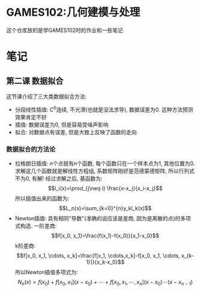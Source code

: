 # GAMES102:几何建模与处理
这个仓库放的是学GAMES102时的作业和一些笔记


# 笔记
## 第二课 数据拟合
这节课介绍了三大类数据拟合方法: 
* 分段线性插值: $C^0$连续, 不光滑(也就是没法求导), 数据误差为0. 这种方法预测效果肯定不好
* 插值: 数据误差为0, 但是容易受噪声影响
* 拟合: 对数据点有误差, 但是大致上反映了函数的走向
### 数据拟合的方法论
* 拉格朗日插值: $n$个点就有$n$个函数, 每个函数只在一个样本点为1, 其他位置为0. 求解这几个函数就是解线性方程组, 系数矩阵刚好是范德蒙德矩阵, 所以行列式不为0, 有解! 经过求解之后, 基函数为:$$l_i(x)=\prod_{j\neq i} \frac{x-x_j}{x_i-x_j}$$所以插值出来的函数为: $$L_n(x)=\sum_{k=0}^{n}y_kl_k(x)$$
* Newton插值: 具有相同"导数"(准确的说应该是差商, 因为是离散的点)的多项式构造. 一阶差商: $$f[x_0, x_1]=\frac{f(x_1)-f(x_0)}{x_1-x_0}$$k阶差商: $$f[x_0, x_1, \cdots, x_k]=\frac{f[x_1, \cdots,x_k]-f[x_0, x_1, \cdots, x_{k-1}]}{x_k-x_0}$$所以Newton插值多项式为: $$N_n(x)=f(x_0) + f[x_0, x_1](x-x_0) + \cdots + f[x_0, x_1, \cdots, x_n](x-x_0)\cdots (x-x_{n-1})$$